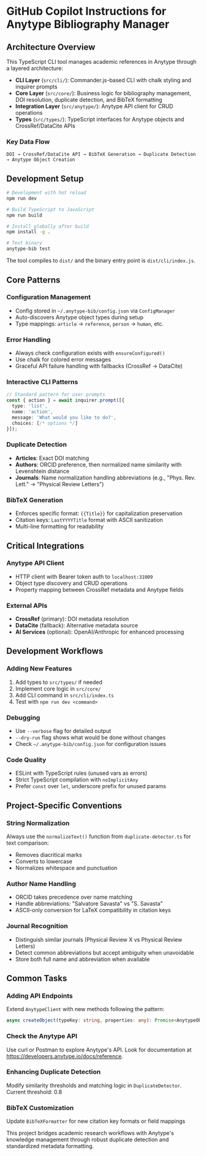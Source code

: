 # GitHub Copilot Instructions for Anytype Bibliography Manager

## Architecture Overview

This TypeScript CLI tool manages academic references in Anytype through a layered architecture:

- **CLI Layer** (`src/cli/`): Commander.js-based CLI with chalk styling and inquirer prompts
- **Core Layer** (`src/core/`): Business logic for bibliography management, DOI resolution, duplicate detection, and BibTeX formatting
- **Integration Layer** (`src/anytype/`): Anytype API client for CRUD operations
- **Types** (`src/types/`): TypeScript interfaces for Anytype objects and CrossRef/DataCite APIs

### Key Data Flow

```
DOI → CrossRef/DataCite API → BibTeX Generation → Duplicate Detection → Anytype Object Creation
```

## Development Setup

```bash
# Development with hot reload
npm run dev

# Build TypeScript to JavaScript 
npm run build

# Install globally after build
npm install -g .

# Test binary
anytype-bib test
```

The tool compiles to `dist/` and the binary entry point is `dist/cli/index.js`.

## Core Patterns

### Configuration Management
- Config stored in `~/.anytype-bib/config.json` via `ConfigManager`
- Auto-discovers Anytype object types during setup
- Type mappings: `article` → `reference`, `person` → `human`, etc.

### Error Handling
- Always check configuration exists with `ensureConfigured()`
- Use chalk for colored error messages
- Graceful API failure handling with fallbacks (CrossRef → DataCite)

### Interactive CLI Patterns
```typescript
// Standard pattern for user prompts
const { action } = await inquirer.prompt([{
  type: 'list',
  name: 'action', 
  message: 'What would you like to do?',
  choices: [/* options */]
}]);
```

### Duplicate Detection
- **Articles**: Exact DOI matching
- **Authors**: ORCID preference, then normalized name similarity with Levenshtein distance
- **Journals**: Name normalization handling abbreviations (e.g., "Phys. Rev. Lett." → "Physical Review Letters")

### BibTeX Generation
- Enforces specific format: `{{Title}}` for capitalization preservation
- Citation keys: `LastYYYYTitle` format with ASCII sanitization
- Multi-line formatting for readability

## Critical Integrations

### Anytype API Client
- HTTP client with Bearer token auth to `localhost:31009`
- Object type discovery and CRUD operations
- Property mapping between CrossRef metadata and Anytype fields

### External APIs
- **CrossRef** (primary): DOI metadata resolution
- **DataCite** (fallback): Alternative metadata source
- **AI Services** (optional): OpenAI/Anthropic for enhanced processing

## Development Workflows

### Adding New Features
1. Add types to `src/types/` if needed
2. Implement core logic in `src/core/`
3. Add CLI command in `src/cli/index.ts`
4. Test with `npm run dev <command>`

### Debugging
- Use `--verbose` flag for detailed output
- `--dry-run` flag shows what would be done without changes
- Check `~/.anytype-bib/config.json` for configuration issues

### Code Quality
- ESLint with TypeScript rules (unused vars as errors)
- Strict TypeScript compilation with `noImplicitAny`
- Prefer `const` over `let`, underscore prefix for unused params

## Project-Specific Conventions

### String Normalization
Always use the `normalizeText()` function from `duplicate-detector.ts` for text comparison:
- Removes diacritical marks
- Converts to lowercase  
- Normalizes whitespace and punctuation

### Author Name Handling
- ORCID takes precedence over name matching
- Handle abbreviations: "Salvatore Savasta" vs "S. Savasta"
- ASCII-only conversion for LaTeX compatibility in citation keys

### Journal Recognition
- Distinguish similar journals (Physical Review X vs Physical Review Letters)
- Detect common abbreviations but accept ambiguity when unavoidable
- Store both full name and abbreviation when available

## Common Tasks

### Adding API Endpoints
Extend `AnytypeClient` with new methods following the pattern:
```typescript
async createObject(typeKey: string, properties: any): Promise<AnytypeObject>
```

### Check the Anytype API
Use curl or Postman to explore Anytype's API. Look for documentation at https://developers.anytype.io/docs/reference.

### Enhancing Duplicate Detection
Modify similarity thresholds and matching logic in `DuplicateDetector`. Current threshold: 0.8

### BibTeX Customization
Update `BibTeXFormatter` for new citation key formats or field mappings

This project bridges academic research workflows with Anytype's knowledge management through robust duplicate detection and standardized metadata formatting.